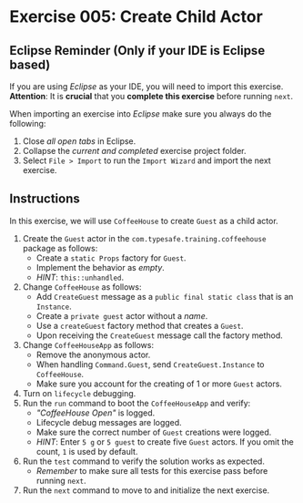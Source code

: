 # Exercise 005: Create Child Actor

## Eclipse Reminder (Only if your IDE is Eclipse based)

If you are using *Eclipse* as your IDE, you will need to import this exercise. **Attention**: It is **crucial** that you **complete this exercise** before running `next`.

When importing an exercise into *Eclipse* make sure you always do the following:

1. Close *all open tabs* in Eclipse.
2. Collapse the *current and completed* exercise project folder.
3. Select `File > Import` to run the `Import Wizard` and import the next exercise.

## Instructions

In this exercise, we will use `CoffeeHouse` to create `Guest` as a child actor.

1. Create the `Guest` actor in the `com.typesafe.training.coffeehouse` package as follows:
    - Create a `static Props` factory for `Guest`.
    - Implement the behavior as *empty*.
    - *HINT*: `this::unhandled`.
2. Change `CoffeeHouse` as follows:
    - Add `CreateGuest` message as a `public final static class` that is an `Instance`.
    - Create a `private guest` actor without a *name*.
    - Use a `createGuest` factory method that creates a `Guest`.
    - Upon receiving the `CreateGuest` message call the factory method.
3. Change `CoffeeHouseApp` as follows:
    - Remove the anonymous actor.
    - When handling `Command.Guest`, send `CreateGuest.Instance` to `CoffeeHouse`.
    - Make sure you account for the creating of 1 or more `Guest` actors.
4. Turn on `lifecycle` debugging.
5. Run the `run` command to boot the `CoffeeHouseApp` and verify:
    - *"CoffeeHouse Open"* is logged.
    - Lifecycle debug messages are logged.
    - Make sure the correct number of `Guest` creations were logged.
    - *HINT*: Enter `5 g` or `5 guest` to create five `Guest` actors. If you omit the count, `1` is used by default.
6. Run the `test` command to verify the solution works as expected.
    - *Remember* to make sure all tests for this exercise pass before running `next`.
7. Run the `next` command to move to and initialize the next exercise.
